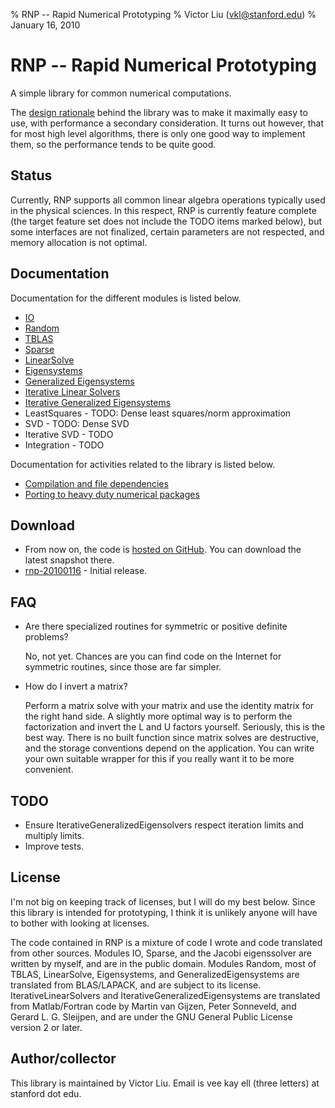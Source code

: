 % RNP -- Rapid Numerical Prototyping
% Victor Liu (vkl@stanford.edu)
% January 16, 2010
<style type="text/css">
@import url(rnp.css);
</style>

# RNP -- Rapid Numerical Prototyping

A simple library for common numerical computations.

The [design rationale](about.html) behind the library was to make it maximally easy to use, with performance a secondary consideration.
It turns out however, that for most high level algorithms, there is only one good way to implement them, so the performance tends to be quite good.

## Status

Currently, RNP supports all common linear algebra operations typically used in the physical sciences.
In this respect, RNP is currently feature complete (the target feature set does not include the TODO items marked below), but some interfaces are not finalized, certain parameters are not respected, and memory allocation is not optimal.

## Documentation

Documentation for the different modules is listed below.

* [IO](doc_io.html)
* [Random](doc_random.html)
* [TBLAS](doc_tblas.html)
* [Sparse](doc_sparse.html)
* [LinearSolve](doc_linsolve.html)
* [Eigensystems](doc_zge.html)
* [Generalized Eigensystems](doc_zgg.html)
* [Iterative Linear Solvers](doc_itersolve.html)
* [Iterative Generalized Eigensystems](doc_iterzgg.html)
* LeastSquares - TODO: Dense least squares/norm approximation
* SVD - TODO: Dense SVD
* Iterative SVD - TODO
* Integration - TODO

Documentation for activities related to the library is listed below.

* [Compilation and file dependencies](doc_compiling.html)
* [Porting to heavy duty numerical packages](doc_porting.html)

## Download

* From now on, the code is [hosted on GitHub](http://github.com/victorliu/RNP). You can download the latest snapshot there.
* [rnp-20100116](rnp_20100116.zip) - Initial release.

## FAQ

* Are there specialized routines for symmetric or positive definite problems?
  
  No, not yet. Chances are you can find code on the Internet for symmetric routines, since those are far simpler.

* How do I invert a matrix?
  
  Perform a matrix solve with your matrix and use the identity matrix for the right hand side.
  A slightly more optimal way is to perform the factorization and invert the L and U factors yourself.
  Seriously, this is the best way. There is no built function since matrix solves are destructive, and the storage conventions depend on the application. You can write your own suitable wrapper for this if you really want it to be more convenient.

## TODO

* Ensure IterativeGeneralizedEigensolvers respect iteration limits and multiply limits.
* Improve tests.

## License

I'm not big on keeping track of licenses, but I will do my best below.
Since this library is intended for prototyping, I think it is unlikely anyone will have to bother with looking at licenses.

The code contained in RNP is a mixture of code I wrote and code translated from other sources.
Modules IO, Sparse, and the Jacobi eigenssolver are written by myself, and are in the public domain.
Modules Random, most of TBLAS, LinearSolve, Eigensystems, and GeneralizedEigensystems are translated from BLAS/LAPACK, and are subject to its license. IterativeLinearSolvers and IterativeGeneralizedEigensystems are translated from Matlab/Fortran code by Martin van Gijzen, Peter Sonneveld, and Gerard L. G. Sleijpen, and are under the GNU General Public License version 2 or later.

## Author/collector

This library is maintained by Victor Liu. Email is vee kay ell (three letters) at stanford dot edu.

